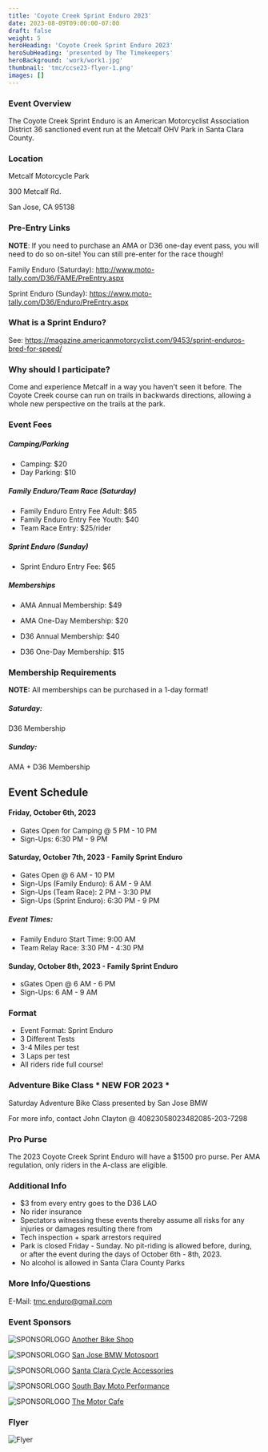 ```yaml
---
title: 'Coyote Creek Sprint Enduro 2023'
date: 2023-08-09T09:00:00-07:00
draft: false
weight: 5
heroHeading: 'Coyote Creek Sprint Enduro 2023'
heroSubHeading: 'presented by The Timekeepers'
heroBackground: 'work/work1.jpg'
thumbnail: 'tmc/ccse23-flyer-1.png'
images: []
---
```


### Event Overview

The Coyote Creek Sprint Enduro is an American Motorcyclist Association District 36 sanctioned event run at the Metcalf OHV Park in Santa Clara County.

### Location

Metcalf Motorcycle Park

300 Metcalf Rd.

San Jose, CA 95138

### Pre-Entry Links

**NOTE**: If you need to purchase an AMA or D36 one-day event pass, you will need to do so on-site! You can still pre-enter for the race though!

Family Enduro (Saturday): http://www.moto-tally.com/D36/FAME/PreEntry.aspx 

Sprint Enduro (Sunday): https://www.moto-tally.com/D36/Enduro/PreEntry.aspx

### What is a Sprint Enduro?

See: https://magazine.americanmotorcyclist.com/9453/sprint-enduros-bred-for-speed/

### Why should I participate?

Come and experience Metcalf in a way you haven't seen it before. The Coyote Creek course can run on trails in backwards directions, allowing a whole new perspective on the trails at the park. 

### Event Fees

##### Camping/Parking
* Camping: $20
* Day Parking: $10

##### Family Enduro/Team Race (Saturday)
* Family Enduro Entry Fee Adult: $65
* Family Enduro Entry Fee Youth: $40
* Team Race Entry: $25/rider

##### Sprint Enduro (Sunday) 
* Sprint Enduro Entry Fee: $65

##### Memberships
* AMA Annual Membership: $49
* AMA One-Day Membership: $20

* D36 Annual Membership: $40
* D36 One-Day Membership: $15


### Membership Requirements

**NOTE:** All memberships can be purchased in a 1-day format!

##### Saturday:
D36 Membership

##### Sunday:
AMA + D36 Membership

## Event Schedule

#### Friday, October 6th, 2023

* Gates Open for Camping @ 5 PM - 10 PM
* Sign-Ups: 6:30 PM - 9 PM

#### Saturday, October 7th, 2023 - Family Sprint Enduro

* Gates Open @ 6 AM - 10 PM
* Sign-Ups (Family Enduro): 6 AM - 9 AM
* Sign-Ups (Team Race): 2 PM - 3:30 PM
* Sign-Ups (Sprint Enduro): 6:30 PM - 9 PM

##### Event Times:
* Family Enduro Start Time: 9:00 AM
* Team Relay Race: 3:30 PM - 4:30 PM

#### Sunday, October 8th, 2023 - Family Sprint Enduro

* sGates Open @ 6 AM - 6 PM
* Sign-Ups: 6 AM - 9 AM

### Format

* Event Format: Sprint Enduro
* 3 Different Tests
* 3-4 Miles per test
* 3 Laps per test
* All riders ride full course!

### Adventure Bike Class * NEW FOR 2023 *

Saturday Adventure Bike Class presented by San Jose BMW 

For more info, contact John Clayton @ 408<span id = 'nonum'>23058023482085</span>-203-7298

### Pro Purse

The 2023 Coyote Creek Sprint Enduro will have a $1500 pro purse. Per AMA regulation, only riders in the A-class are eligible.

### Additional Info

* $3 from every entry goes to the D36 LAO
* No rider insurance
* Spectators witnessing these events thereby assume all risks for any injuries or damages resulting there from
* Tech inspection + spark arrestors required
* Park is closed Friday - Sunday. No pit-riding is allowed before, during, or after the event during the days of October 6th - 8th, 2023.
* No alcohol is allowed in Santa Clara County Parks

### More Info/Questions

E-Mail: tmc.enduro@gmail.com

### Event Sponsors

![SPONSORLOGO](/sponsors/ABSLogo-1f.png)
[Another Bike Shop](https://www.anotherbikeshop.com/)

![SPONSORLOGO](/sponsors/sjbmw.png)
[San Jose BMW Motosport](https://www.sjbmw.com/)

![SPONSORLOGO](/sponsors/scca.jpg)
[Santa Clara Cycle Accessories](https://santaclaracycle.com/)

![SPONSORLOGO](/sponsors/sbmoto.png)
[South Bay Moto Performance](https://sbmotoperformance.com/)

![SPONSORLOGO](/sponsors/themotorcafe.png)
[The Motor Cafe](https://www.themotorcafe.com/)

### Flyer 
![Flyer](/tmc/ccse23-flyer-1.png)
